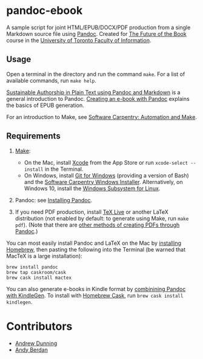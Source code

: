 # pandoc-ebook

A sample script for joint HTML/EPUB/DOCX/PDF production from a single Markdown source file using [Pandoc](https://pandoc.org). Created for [The Future of the Book](https://github.com/adunning/future-of-the-book) course in the [University of Toronto Faculty of Information](https://ischool.utoronto.ca).

## Usage

Open a terminal in the directory and run the command `make`. For a list of available commands, run `make help`.

[Sustainable Authorship in Plain Text using Pandoc and Markdown](https://programminghistorian.org/lessons/sustainable-authorship-in-plain-text-using-pandoc-and-markdown) is a general introduction to Pandoc. [Creating an e-book with Pandoc](https://pandoc.org/epub.html) explains the basics of EPUB generation.

For an introduction to Make, see [Software Carpentry: Automation and Make](https://swcarpentry.github.io/make-novice/).

## Requirements

1. [Make](https://gnu.org/software/make/):
    - On the Mac, install [Xcode](https://itunes.apple.com/app/xcode/id497799835) from the App Store or run `xcode-select --install` in the Terminal.
    - On Windows, install [Git for Windows](https://gitforwindows.org) (providing a version of Bash) and the [Software Carpentry Windows Installer](https://github.com/swcarpentry/windows-installer/releases). Alternatively, on Windows 10, install the [Windows Subsystem for Linux](https://docs.microsoft.com/en-us/windows/wsl/install-win10).

2. Pandoc: see [Installing Pandoc](https://pandoc.org/installing.html).

3. If you need PDF production, install [TeX Live](https://tug.org/texlive/) or another LaTeX distribution (not enabled by default: to generate using Make, run `make pdf`). (Note that there are [other methods of creating PDFs through Pandoc](https://pandoc.org/MANUAL.html#creating-a-pdf).)

You can most easily install Pandoc and LaTeX on the Mac by [installing Homebrew](https://brew.sh), then pasting the following into the Terminal (be warned that MacTeX is a large installation):

```shell
brew install pandoc
brew tap caskroom/cask
brew cask install mactex
```

You can also generate e-books in Kindle format by [combinining Pandoc with KindleGen](https://puppet.com/blog/how-we-automated-our-ebook-builds-pandoc-and-kindlegen). To install with [Homebrew Cask](https://caskroom.github.io), run `brew cask install kindlegen`.

# Contributors

- [Andrew Dunning](https://andrewdunning.ca/)
- [Andy Berdan](http://berdan.ca/)
